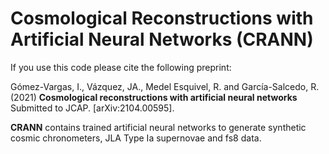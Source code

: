 # Cosmological Reconstructions with Artificial Neural Networks (CRANN)

If you use this code please cite the following preprint:

Gómez-Vargas, I., Vázquez, JA., Medel Esquivel, R. and García-Salcedo, R. (2021) **Cosmological reconstructions with artificial neural networks** Submitted to JCAP. [arXiv:2104.00595].

**CRANN** contains trained artificial neural networks to generate synthetic cosmic chronometers, JLA Type Ia supernovae and fs8 data.
